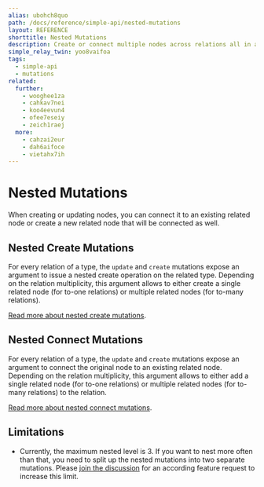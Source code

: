 ```yaml
---
alias: ubohch8quo
path: /docs/reference/simple-api/nested-mutations
layout: REFERENCE
shorttitle: Nested Mutations
description: Create or connect multiple nodes across relations all in a single mutation.
simple_relay_twin: yoo8vaifoa
tags:
  - simple-api
  - mutations
related:
  further:
    - wooghee1za
    - cahkav7nei
    - koo4eevun4
    - ofee7eseiy
    - zeich1raej
  more:
    - cahzai2eur
    - dah6aifoce
    - vietahx7ih
---
```


# Nested Mutations

When creating or updating nodes, you can connect it to an existing related node or create a new related node that will be connected as well.

## Nested Create Mutations

For every relation of a type, the `update` and `create` mutations expose an argument to issue a nested create operation on the related type. Depending on the relation multiplicity, this argument allows to either create a single related node (for to-one relations) or multiple related nodes (for to-many relations).

[Read more about nested create mutations](!alias-vaet3eengo).

## Nested Connect Mutations

For every relation of a type, the `update` and `create` mutations expose an argument to connect the original node to an existing related node. Depending on the relation multiplicity, this argument allows to either add a single related node (for to-one relations) or multiple related nodes (for to-many relations) to the relation.

[Read more about nested connect mutations](!alias-tu9ohwa1ui).

## Limitations

* Currently, the maximum nested level is 3. If you want to nest more often than that, you need to split up the nested mutations into two separate mutations. Please [join the discussion](https://github.com/graphcool/feature-requests/issues/313) for an according feature request to increase this limit.
